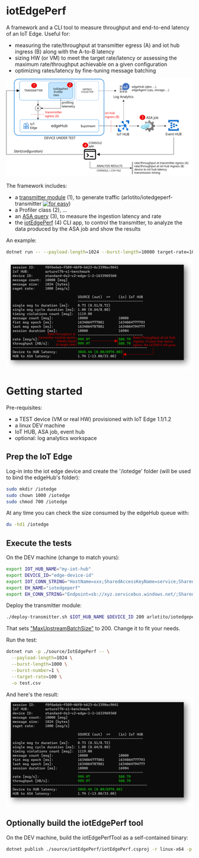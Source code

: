 # iotEdgePerf
A framework and a CLI tool to measure throughput and end-to-end latency of an IoT Edge.
Useful for:
* measuring the rate/throughput at transmitter egress (A) and iot hub ingress (B) along with the A-to-B latency
* sizing HW (or VM) to meet the target rate/latency or assessing the maximum rate/throughput achievable on a given configuration
* optimizing rates/latency by fine-tuning message batching

![](./images/architecture.png)

The framework includes:

* a [transmitter module](./source/Transmitter/README.md) (1), to generate traffic 
  (arlotito/iotedgeperf-transmitter [![for easy](https://img.shields.io/docker/v/arlotito/iotedgeperf-transmitter)](https://hub.docker.com/repository/docker/arlotito/iotedgeperf-transmitter))
* a Profiler class (2), ...
* an [ASA query](./asa/) (3), to measure the ingestion latency and rate
* the [iotEdgePerf](./source/IotEdgePerf) (4) CLI app, to control the transmitter, to analyze the data produced by the ASA job and show the results

An example:
```bash
dotnet run -- --payload-length=1024 --burst-length=10000 target-rate=1000
```
![](/images/simple-example-annotations.png)

# Getting started
Pre-requisites:
* a TEST device (VM or real HW) provisioned with IoT Edge 1.1/1.2
* a linux DEV machine 
* IoT HUB, ASA job, event hub
* optional: log analytics workspace

## Prep the IoT Edge
Log-in into the iot edge device and create the '/iotedge' folder (will be used to bind the edgeHub's folder): 
```bash
sudo mkdir /iotedge
sudo chown 1000 /iotedge
sudo chmod 700 /iotedge
```
At any time you can check the size consumed by the edgeHub queue with:
```bash
du -hd1 /iotedge
```

## Execute the tests
On the DEV machine (change to match yours):
```bash
export IOT_HUB_NAME="my-iot-hub"
export DEVICE_ID="edge-device-id"
export IOT_CONN_STRING="HostName=xxx;SharedAccessKeyName=service;SharedAccessKey=xxx"
export EH_NAME="iotedgeperf"
export EH_CONN_STRING="Endpoint=sb://xyz.servicebus.windows.net/;SharedAccessKeyName=RootManageSharedAccessKey;SharedAccessKey=xxx"
```

Deploy the transmitter module:
```bash
./deploy-transmitter.sh $IOT_HUB_NAME $DEVICE_ID 200 arlotito/iotedgeperf-transmitter:0.4.4
```
That sets ["MaxUpstreamBatchSize"](https://github.com/Azure/iotedge/blob/master/doc/EnvironmentVariables.md) to 200. Change it to fit your needs.

Run the test:
```bash
dotnet run -p ./source/IotEdgePerf -- \
  --payload-length=1024 \
  --burst-length=1000 \
  --burst-number=1 \
  --target-rate=100 \
  -o test.csv
```

And here's the result:
![](./images/simple-example.png)

## Optionally build the iotEdgePerf tool
On the DEV machine, build the iotEdgePerfTool as a self-contained binary:
```bash
dotnet publish ./source/iotEdgePerf/iotEdgePerf.csproj -r linux-x64 -p:PublishSingleFile=true --configuration Release -o .
```


